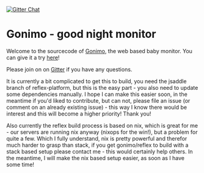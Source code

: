 [![Gitter Chat](https://img.shields.io/gitter/room/gitterHQ/gitter.svg)](https://gitter.im/gonimo/Lobby)

# Gonimo - good night monitor

Welcome to the sourcecode of [Gonimo](https://gonimo.com), the web based baby
monitor. You can give it a try [here](https://app.gonimo.com)!

Please join on on [Gitter](https://gitter.im/gonimo/Lobby) if you have any questions.

It is currently a bit complicated to get this to build, you need the jsaddle
branch of reflex-platform, but this is the easy part - you also need to update
some dependencies manually. I hope I can make this easier soon, in the meantime
if you'd liked to contribute, but can not, please file an issue (or comment on
an already existing issue) - this way I know there would be interest and this
will become a higher priority! Thank you!

Also currently the reflex build process is based on nix, which is great for me -
our servers are running nix anyway (nixops for the win!), but a problem for
quite a few. Which I fully understand, nix is pretty powerful and therefor much
harder to grasp than stack, if you get gonimo/reflex to build with a stack based
setup please contact me - this would certainly help others. In the meantime, I
will make the nix based setup easier, as soon as I have some time!
